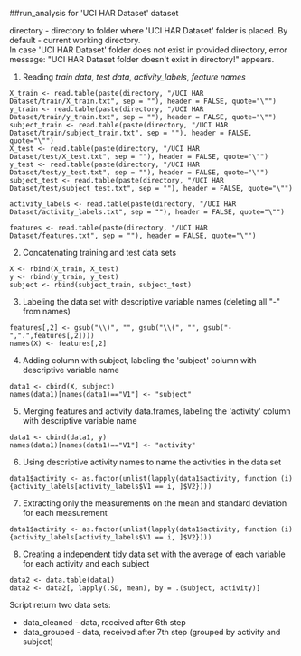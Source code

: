 ##run_analysis for 'UCI HAR Dataset' dataset

directory - directory to folder where 'UCI HAR Dataset' folder is placed. By default - current working directory.  
In case 'UCI HAR Dataset' folder does not exist in provided directory, error message: "UCI HAR Dataset folder doesn't exist in directory!" appears.

1. Reading *train data*, *test data*, *activity_labels*, *feature names*  

```
X_train <- read.table(paste(directory, "/UCI HAR Dataset/train/X_train.txt", sep = ""), header = FALSE, quote="\"")
y_train <- read.table(paste(directory, "/UCI HAR Dataset/train/y_train.txt", sep = ""), header = FALSE, quote="\"")
subject_train <- read.table(paste(directory, "/UCI HAR Dataset/train/subject_train.txt", sep = ""), header = FALSE, quote="\"")
X_test <- read.table(paste(directory, "/UCI HAR Dataset/test/X_test.txt", sep = ""), header = FALSE, quote="\"")
y_test <- read.table(paste(directory, "/UCI HAR Dataset/test/y_test.txt", sep = ""), header = FALSE, quote="\"")
subject_test <- read.table(paste(directory, "/UCI HAR Dataset/test/subject_test.txt", sep = ""), header = FALSE, quote="\"")

activity_labels <- read.table(paste(directory, "/UCI HAR Dataset/activity_labels.txt", sep = ""), header = FALSE, quote="\"")

features <- read.table(paste(directory, "/UCI HAR Dataset/features.txt", sep = ""), header = FALSE, quote="\"")
```

2. Concatenating training and test data sets  

```
X <- rbind(X_train, X_test)
y <- rbind(y_train, y_test)
subject <- rbind(subject_train, subject_test)
```

3. Labeling the data set with descriptive variable names (deleting all "-" from names)  

```
features[,2] <- gsub("\\)", "", gsub("\\(", "", gsub("-",".",features[,2])))
names(X) <- features[,2]
```

4. Adding column with subject, labeling the 'subject' column with descriptive variable name  

```
data1 <- cbind(X, subject)
names(data1)[names(data1)=="V1"] <- "subject"
```

5. Merging features and activity data.frames, labeling the 'activity' column with descriptive variable name  

```
data1 <- cbind(data1, y)
names(data1)[names(data1)=="V1"] <- "activity"
```

6. Using descriptive activity names to name the activities in the data set  

```
data1$activity <- as.factor(unlist(lapply(data1$activity, function (i) {activity_labels[activity_labels$V1 == i, ]$V2})))
```

7. Extracting only the measurements on the mean and standard deviation for each measurement  

```
data1$activity <- as.factor(unlist(lapply(data1$activity, function (i) {activity_labels[activity_labels$V1 == i, ]$V2})))
```

8. Creating a independent tidy data set with the average of each variable for each activity and each subject  

```
data2 <- data.table(data1)
data2 <- data2[, lapply(.SD, mean), by = .(subject, activity)]
```

Script return two data sets:  
* data_cleaned - data, received after 6th step  
* data_grouped - data, received after 7th step (grouped by activity and subject)